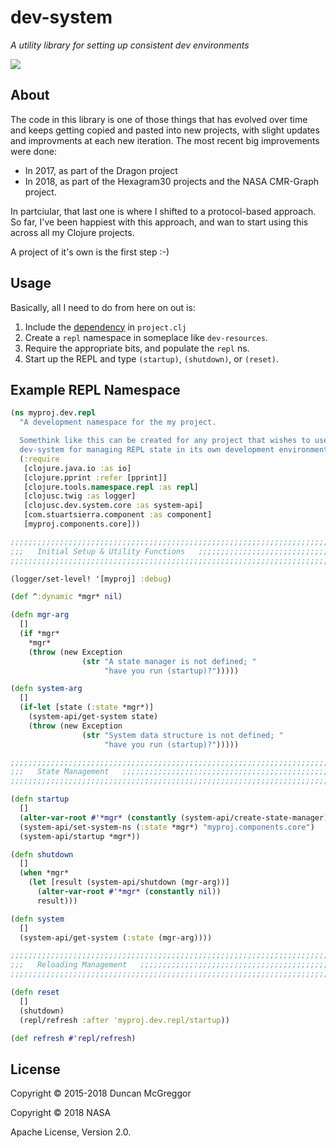 # dev-system

*A utility library for setting up consistent dev environments*

[![][logo]][logo-link]


## About

The code in this library is one of those things that has evolved over time and
keeps getting copied and pasted into new projects, with slight updates and
improvments at each new iteration. The most recent big improvements were
done:
* In 2017, as part of the Dragon project
* In 2018, as part of the Hexagram30 projects and the NASA CMR-Graph project.

In partciular, that last one is where I shifted to a protocol-based approach.
So far, I've been happiest with this approach, and wan to start using this
across all my Clojure projects.

A project of it's own is the first step :-)


## Usage

Basically, all I need to do from here on out is:

1. Include the [dependency](dep) in `project.clj`
1. Create a `repl` namespace in someplace like `dev-resources`.
1. Require the appropriate bits, and populate the `repl` ns.
1. Start up the REPL and type `(startup)`, `(shutdown)`, or
   `(reset)`.


## Example REPL Namespace

```clj
(ns myproj.dev.repl
  "A development namespace for the my project.

  Somethink like this can be created for any project that wishes to use the
  dev-system for managing REPL state in its own development environment."
  (:require
   [clojure.java.io :as io]
   [clojure.pprint :refer [pprint]]
   [clojure.tools.namespace.repl :as repl]
   [clojusc.twig :as logger]
   [clojusc.dev.system.core :as system-api]
   [com.stuartsierra.component :as component]
   [myproj.components.core]))

;;;;;;;;;;;;;;;;;;;;;;;;;;;;;;;;;;;;;;;;;;;;;;;;;;;;;;;;;;;;;;;;;;;;;;;;;;;;;
;;;   Initial Setup & Utility Functions   ;;;;;;;;;;;;;;;;;;;;;;;;;;;;;;;;;;;
;;;;;;;;;;;;;;;;;;;;;;;;;;;;;;;;;;;;;;;;;;;;;;;;;;;;;;;;;;;;;;;;;;;;;;;;;;;;;

(logger/set-level! '[myproj] :debug)

(def ^:dynamic *mgr* nil)

(defn mgr-arg
  []
  (if *mgr*
    *mgr*
    (throw (new Exception
                (str "A state manager is not defined; "
                     "have you run (startup)?")))))

(defn system-arg
  []
  (if-let [state (:state *mgr*)]
    (system-api/get-system state)
    (throw (new Exception
                (str "System data structure is not defined; "
                     "have you run (startup)?")))))

;;;;;;;;;;;;;;;;;;;;;;;;;;;;;;;;;;;;;;;;;;;;;;;;;;;;;;;;;;;;;;;;;;;;;;;;;;;;;
;;;   State Management   ;;;;;;;;;;;;;;;;;;;;;;;;;;;;;;;;;;;;;;;;;;;;;;;;;;;;
;;;;;;;;;;;;;;;;;;;;;;;;;;;;;;;;;;;;;;;;;;;;;;;;;;;;;;;;;;;;;;;;;;;;;;;;;;;;;

(defn startup
  []
  (alter-var-root #'*mgr* (constantly (system-api/create-state-manager)))
  (system-api/set-system-ns (:state *mgr*) "myproj.components.core")
  (system-api/startup *mgr*))

(defn shutdown
  []
  (when *mgr*
    (let [result (system-api/shutdown (mgr-arg))]
      (alter-var-root #'*mgr* (constantly nil))
      result)))

(defn system
  []
  (system-api/get-system (:state (mgr-arg))))

;;;;;;;;;;;;;;;;;;;;;;;;;;;;;;;;;;;;;;;;;;;;;;;;;;;;;;;;;;;;;;;;;;;;;;;;;;;;;
;;;   Reloading Management   ;;;;;;;;;;;;;;;;;;;;;;;;;;;;;;;;;;;;;;;;;;;;;;;;
;;;;;;;;;;;;;;;;;;;;;;;;;;;;;;;;;;;;;;;;;;;;;;;;;;;;;;;;;;;;;;;;;;;;;;;;;;;;;

(defn reset
  []
  (shutdown)
  (repl/refresh :after 'myproj.dev.repl/startup))

(def refresh #'repl/refresh)

```


## License

Copyright © 2015-2018 Duncan McGreggor

Copyright © 2018 NASA

Apache License, Version 2.0.


<!-- Named page links below: /-->

[logo]: https://avatars0.githubusercontent.com/u/18177940
[logo-link]: https://github.com/clojusc/
[dep]: https://clojars.org/clojusc/dev-system
